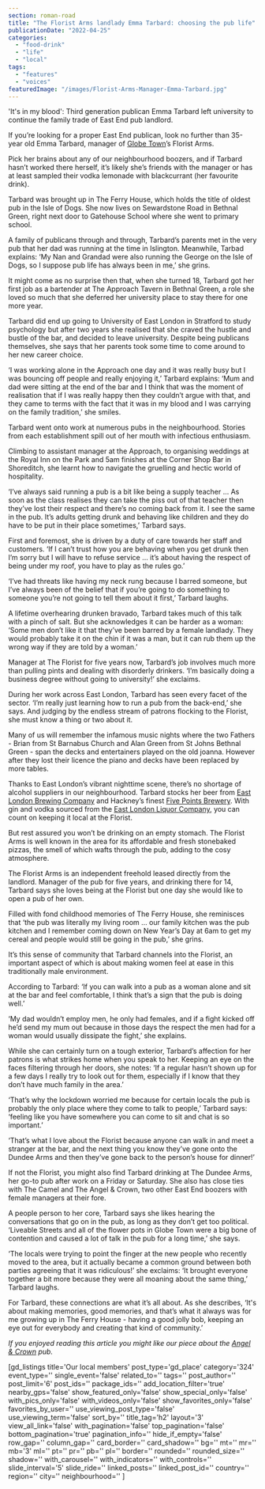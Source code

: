 ```yaml
---
section: roman-road
title: "The Florist Arms landlady Emma Tarbard: choosing the pub life"
publicationDate: "2022-04-25"
categories: 
  - "food-drink"
  - "life"
  - "local"
tags: 
  - "features"
  - "voices"
featuredImage: "/images/Florist-Arms-Manager-Emma-Tarbard.jpg"
---
```


'It's in my blood': Third generation publican Emma Tarbard left university to continue the family trade of East End pub landlord.

If you’re looking for a proper East End publican, look no further than 35-year old Emma Tarbard, manager of [Globe Town](https://romanroadlondon.com/globe-town-area-guide/)’s Florist Arms. 

Pick her brains about any of our neighbourhood boozers, and if Tarbard hasn’t worked there herself, it’s likely she’s friends with the manager or has at least sampled their vodka lemonade with blackcurrant (her favourite drink). 

Tarbard was brought up in The Ferry House, which holds the title of oldest pub in the Isle of Dogs. She now lives on Sewardstone Road in Bethnal Green, right next door to Gatehouse School where she went to primary school. 

A family of publicans through and through, Tarbard’s parents met in the very pub that her dad was running at the time in Islington. Meanwhile, Tarbad explains: ‘My Nan and Grandad were also running the George on the Isle of Dogs, so I suppose pub life has always been in me,’ she grins. 

It might come as no surprise then that, when she turned 18, Tarbard got her first job as a bartender at The Approach Tavern in Bethnal Green, a role she loved so much that she deferred her university place to stay there for one more year. 

Tarbard did end up going to University of East London in Stratford to study psychology but after two years she realised that she craved the hustle and bustle of the bar, and decided to leave university. Despite being publicans themselves, she says that her parents took some time to come around to her new career choice. 

‘I was working alone in the Approach one day and it was really busy but I was bouncing off people and really enjoying it,’ Tarbard explains: ‘Mum and dad were sitting at the end of the bar and I think that was the moment of realisation that if I was really happy then they couldn’t argue with that, and they came to terms with the fact that it was in my blood and I was carrying on the family tradition,’ she smiles. 

Tarbard went onto work at numerous pubs in the neighbourhood. Stories from each establishment spill out of her mouth with infectious enthusiasm. 

Climbing to assistant manager at the Approach, to organising weddings at the Royal Inn on the Park and 5am finishes at the Corner Shop Bar in Shoreditch, she learnt how to navigate the gruelling and hectic world of hospitality. 

‘I’ve always said running a pub is a bit like being a supply teacher … As soon as the class realises they can take the piss out of that teacher then they’ve lost their respect and there’s no coming back from it. I see the same in the pub. It’s adults getting drunk and behaving like children and they do have to be put in their place sometimes,’ Tarbard says. 

First and foremost, she is driven by a duty of care towards her staff and customers. ‘If I can’t trust how you are behaving when you get drunk then I’m sorry but I will have to refuse service … it’s about having the respect of being under my roof, you have to play as the rules go.’ 

‘I’ve had threats like having my neck rung because I barred someone, but I’ve always been of the belief that if you’re going to do something to someone you’re not going to tell them about it first,’ Tarbard laughs. 

A lifetime overhearing drunken bravado, Tarbard takes much of this talk with a pinch of salt. But she acknowledges it can be harder as a woman: ‘Some men don’t like it that they’ve been barred by a female landlady. They would probably take it on the chin if it was a man, but it can rub them up the wrong way if they are told by a woman.’   

Manager at The Florist for five years now, Tarbard’s job involves much more than pulling pints and dealing with disorderly drinkers. ‘I’m basically doing a business degree without going to university!’ she exclaims. 

During her work across East London, Tarbard has seen every facet of the sector. ‘I’m really just learning how to run a pub from the back-end,’ she says. And judging by the endless stream of patrons flocking to the Florist, she must know a thing or two about it. 

Many of us will remember the infamous music nights where the two Fathers - Brian from St Barnabus Church and Alan Green from St Johns Bethnal Green - span the decks and entertainers played on the old joanna. However after they lost their licence the piano and decks have been replaced by more tables.

Thanks to East London’s vibrant nighttime scene, there’s no shortage of alcohol suppliers in our neighbourhood. Tarbard stocks her beer from [East London Brewing Company](https://www.eastlondonbrewing.com/) and Hackney’s finest [Five Points Brewery](https://fivepointsbrewing.co.uk/). With gin and vodka sourced from the [East London Liquor Company](https://eastlondonliquorcompany.com/), you can count on keeping it local at the Florist. 

But rest assured you won’t be drinking on an empty stomach. The Florist Arms is well known in the area for its affordable and fresh stonebaked pizzas, the smell of which wafts through the pub, adding to the cosy atmosphere. 

The Florist Arms is an independent freehold leased directly from the landlord. Manager of the pub for five years, and drinking there for 14, Tarbard says she loves being at the Florist but one day she would like to open a pub of her own.

Filled with fond childhood memories of The Ferry House, she reminisces that ‘the pub was literally my living room … our family kitchen was the pub kitchen and I remember coming down on New Year’s Day at 6am to get my cereal and people would still be going in the pub,’ she grins. 

It’s this sense of community that Tarbard channels into the Florist, an important aspect of which is about making women feel at ease in this traditionally male environment. 

According to Tarbard: ‘If you can walk into a pub as a woman alone and sit at the bar and feel comfortable, I think that’s a sign that the pub is doing well.’

‘My dad wouldn’t employ men, he only had females, and if a fight kicked off he’d send my mum out because in those days the respect the men had for a woman would usually dissipate the fight,’ she explains.  

While she can certainly turn on a tough exterior, Tarbard’s affection for her patrons is what strikes home when you speak to her. Keeping an eye on the faces filtering through her doors, she notes: ‘If a regular hasn’t shown up for a few days I really try to look out for them, especially if I know that they don’t have much family in the area.’

‘That’s why the lockdown worried me because for certain locals the pub is probably the only place where they come to talk to people,’ Tarbard says: ‘feeling like you have somewhere you can come to sit and chat is so important.’

‘That’s what I love about the Florist because anyone can walk in and meet a stranger at the bar, and the next thing you know they’ve gone onto the Dundee Arms and then they’ve gone back to the person’s house for dinner!’ 

If not the Florist, you might also find Tarbard drinking at The Dundee Arms, her go-to pub after work on a Friday or Saturday. She also has close ties with The Camel and The Angel & Crown, two other East End boozers with female managers at their fore. 

A people person to her core, Tarbard says she likes hearing the conversations that go on in the pub, as long as they don’t get too political. ‘Liveable Streets and all of the flower pots in Globe Town were a big bone of contention and caused a lot of talk in the pub for a long time,’ she says. 

‘The locals were trying to point the finger at the new people who recently moved to the area, but it actually became a common ground between both parties agreeing that it was ridiculous!’ she exclaims: ‘It brought everyone together a bit more because they were all moaning about the same thing,’ Tarbard laughs. 

For Tarbard, these connections are what it’s all about. As she describes, ‘It's about making memories, good memories, and that’s what it always was for me growing up in The Ferry House - having a good jolly bob, keeping an eye out for everybody and creating that kind of community.’

_If you enjoyed reading this article you might like our piece about the [Angel & Crown](https://romanroadlondon.com/angel-crown-pub-coca-cola-advertisement/) pub._

\[gd\_listings title='Our local members' post\_type='gd\_place' category='324' event\_type='' single\_event='false' related\_to='' tags='' post\_author='' post\_limit='6' post\_ids='' package\_ids='' add\_location\_filter='true' nearby\_gps='false' show\_featured\_only='false' show\_special\_only='false' with\_pics\_only='false' with\_videos\_only='false' show\_favorites\_only='false' favorites\_by\_user='' use\_viewing\_post\_type='false' use\_viewing\_term='false' sort\_by='' title\_tag='h2' layout='3' view\_all\_link='false' with\_pagination='false' top\_pagination='false' bottom\_pagination='true' pagination\_info='' hide\_if\_empty='false' row\_gap='' column\_gap='' card\_border='' card\_shadow='' bg='' mt='' mr='' mb='3' ml='' pt='' pr='' pb='' pl='' border='' rounded='' rounded\_size='' shadow='' with\_carousel='' with\_indicators='' with\_controls='' slide\_interval='5' slide\_ride='' linked\_posts='' linked\_post\_id='' country='' region='' city='' neighbourhood='' \]
